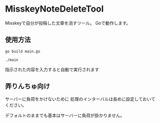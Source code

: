# MisskeyNoteDeleteTool
Misskeyで自分が投稿した文章を消すツール。
Goで動作します。

## 使用方法

```
go build main.go
```

```
./main
```

指示された内容を入力すると自動で実行されます


## 弄りんちゅ向け
サーバーに負荷をかけないために 処理のインターバルは長めに設定しておいてください。

デフォルトのままでも基本はサーバーに負荷が掛かりません。